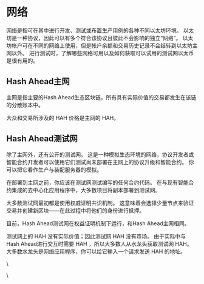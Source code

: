 # 网络

网络是指可在其中进行开发、测试或布置生产用例的各种不同以太坊环境。 以太坊是一种协议，因此可以有多个符合该协议且彼此不会影响的独立“网络”。 以太坊帐户可在不同的网络上使用，但是帐户余额和交易历史记录不会结转到以太坊主网以外。 进行测试时，了解哪些网络可用以及如何获取可以试用的测试网以太币是很有用的。

## Hash Ahead主网

主网是指主要的Hash Ahead生态区块链，所有具有实际价值的交易都发生在该链的分散账本中。

大众和交易所涉及的 HAH 价格是主网的 HAH。

## Hash Ahead测试网 <a href="#ethereum-testnets" id="ethereum-testnets"></a>

除了主网外，还有公开的测试网。 这是一种模拟生态环境的网络，协议开发者或智能合约开发者可以使用它们测试尚未部署在主网上的协议升级和智能合约。 你可以把它看作生产与装配服务器的模拟。

在部署到主网之前，你应该在测试网测试编写的任何合约代码。 在与现有智能合约集成的去中心化应用程序中，大多数项目将副本部署到测试网。

大多数测试网最初都是使用权威证明共识机制。 这意味着会选择少量节点来验证交易并创建新区块——在此过程中将他们的身份进行抵押。&#x20;

目前，Hash Ahead测试网在权益证明机制下运行，和Hash Ahead主网相同。

测试网上的 HAH 没有实际价值；因此测试网 HAH 没有市场。 由于实际中与Hash Ahead进行交互时需要 HAH ，所以大多数人从水龙头获取测试网 HAH。 大多数水龙头是网络应用程序，你可以给它输入一个请求发送 HAH 的地址。

\


\
